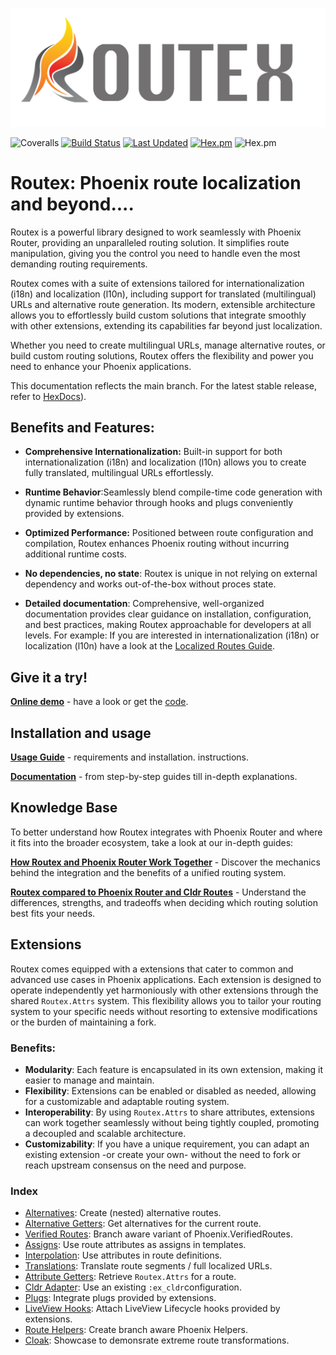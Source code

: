 # 
![Logo of Routex](assets/logo_horizontal.png "Routex Logo")

![Coveralls](https://img.shields.io/coveralls/github/BartOtten/routex)
[![Build Status](https://github.com/BartOtten/routex/actions/workflows/elixir.yml/badge.svg?event=push)](https://github.com/BartOtten/routex/actions/workflows/elixir.yml)
[![Last Updated](https://img.shields.io/github/last-commit/BartOtten/routex.svg)](https://github.com/BartOtten/routex/commits/main)
[![Hex.pm](https://img.shields.io/hexpm/v/routex)](https://hex.pm/packages/routex)
![Hex.pm](https://img.shields.io/hexpm/l/routex)

# Routex: Phoenix route localization and beyond....

Routex is a powerful library designed to work seamlessly with Phoenix Router,
providing an unparalleled routing solution. It simplifies route manipulation,
giving you the control you need to handle even the most demanding routing
requirements.

Routex comes with a suite of extensions tailored for internationalization
(i18n) and localization (l10n), including support for translated (multilingual)
URLs and alternative route generation. Its modern, extensible architecture
allows you to effortlessly build custom solutions that integrate smoothly with
other extensions, extending its capabilities far beyond just localization.

Whether you need to create multilingual URLs, manage alternative routes, or
build custom routing solutions, Routex offers the flexibility and power you
need to enhance your Phoenix applications.

<p class="hidden-at-hexdocs">
This documentation reflects the main branch. For the latest
stable release, refer to <a href="https://hexdocs.pm/routex/readme.html">HexDocs</a>).
</p>


## Benefits and Features:

* **Comprehensive Internationalization:** Built-in support for both
  internationalization (i18n) and localization (l10n) allows you to create fully
  translated, multilingual URLs effortlessly.

* **Runtime Behavior**:Seamlessly blend compile-time code generation with
  dynamic runtime behavior through hooks and plugs conveniently provided by
  extensions.

* **Optimized Performance:** Positioned between route configuration and
  compilation, Routex enhances Phoenix routing without incurring additional
  runtime costs.

* **No dependencies, no state**: Routex is unique in not relying on external
  dependency and works out-of-the-box without proces state.

* **Detailed documentation**: Comprehensive, well-organized documentation
  provides clear guidance on installation, configuration, and best practices,
  making Routex approachable for developers at all levels. For example: If you
  are interested in internationalization (i18n) or localization (l10n) have a
  look at the [Localized Routes Guide](docs/guides/LOCALIZED_ROUTES.md).


## Give it a try!

**[Online demo](https://routex.fly.dev/)** - have a look or get the
[code](https://github.com/BartOtten/routex_example/).


## Installation and usage

**[Usage Guide](USAGE.md)** - requirements and installation.
instructions.

**[Documentation](https://hexdocs.pm/routex)** - from step-by-step guides till in-depth explanations.


## Knowledge Base

To better understand how Routex integrates with Phoenix Router and where it fits
into the broader ecosystem, take a look at our in-depth guides:

**[How Routex and Phoenix Router Work Together](docs/ROUTEX_AND_PHOENIX_ROUTER.md)** - 
Discover the mechanics behind the integration and the benefits of a unified routing system.

**[Routex compared to Phoenix Router and Cldr Routes](docs/COMPARISON.md)** - 
Understand the differences, strengths, and tradeoffs when deciding which
routing solution best fits your needs.


## Extensions

Routex comes equipped with a extensions that cater to common and advanced use
cases in Phoenix applications. Each extension is designed to operate
independently yet harmoniously with other extensions through the shared
`Routex.Attrs` system. This flexibility allows you to tailor your routing system
to your specific needs without resorting to extensive modifications or the
burden of maintaining a fork.

### Benefits:
- **Modularity**: Each feature is encapsulated in its own extension, making
  it easier to manage and maintain.
- **Flexibility**: Extensions can be enabled or disabled as needed, allowing
  for a customizable and adaptable routing system.
- **Interoperability**: By using `Routex.Attrs` to share attributes, extensions
  can work together seamlessly without being tightly coupled, promoting a
  decoupled and scalable architecture.
- **Customizability**: If you have a unique requirement, you can adapt an
  existing extension -or create your own- without the need to fork or reach
  upstream consensus on the need and purpose.

### Index
- [Alternatives](docs/EXTENSIONS.md#alternatives): Create (nested) alternative routes.
- [Alternative Getters](docs/EXTENSIONS.md#alternative-getters): Get alternatives for the current route.
- [Verified Routes](docs/EXTENSIONS.md#verified-routes): Branch aware variant of Phoenix.VerifiedRoutes.
- [Assigns](docs/EXTENSIONS.md#assigns): Use route attributes as assigns in templates.
- [Interpolation](docs/EXTENSIONS.md#interpolation): Use attributes in route definitions.
- [Translations](docs/EXTENSIONS.md#translations): Translate route segments / full localized URLs.
- [Attribute Getters](docs/EXTENSIONS.md#attribute-getters): Retrieve `Routex.Attrs` for a route.
- [Cldr Adapter](docs/EXTENSIONS.md#cldr-adapter): Use an existing `:ex_cldr`configuration.
- [Plugs](docs/EXTENSIONS.md#plugs): Integrate plugs provided by extensions.
- [LiveView Hooks](docs/EXTENSIONS.md#liveview-hooks): Attach LiveView Lifecycle hooks provided by extensions.
- [Route Helpers](docs/EXTENSIONS.md#route-helpers): Create branch aware Phoenix Helpers.
- [Cloak](docs/EXTENSIONS.md#cloak-showcase): Showcase to demonsrate extreme route transformations.

